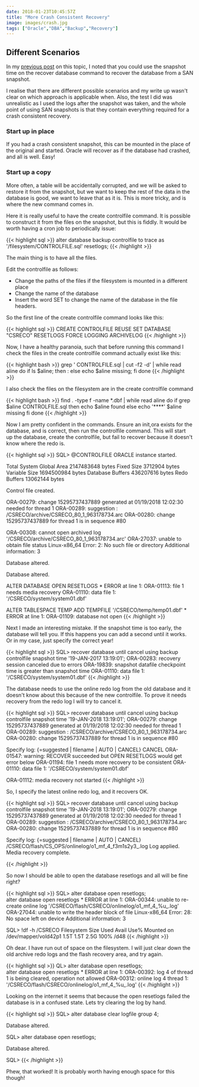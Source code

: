 ```yaml
---
date: 2018-01-23T10:45:57Z
title: "More Crash Consistent Recovery"
image: images/crash.jpg
tags: ["Oracle","DBA","Backup","Recovery"]
---
```


Different Scenarios
---

In my [previous post](../crashconsistentrecovery) on this topic, I noted that you could use the snapshot time
on the recover database command to recover the database from a SAN snapshot.

I realise that there are different possible scenarios and my write up wasn't clear
on which approach is applicable when. Also, the test I did was unrealistic as I 
used the logs after the snapshot was taken, and the whole point of using 
SAN snapshots is that they contain everything required for a crash consistent
recovery.

### Start up in place ###

If you had a crash consistent snapshot, this can be mounted in the place of the
original and started. Oracle will recover as if the database had crashed, and
all is well. Easy!

### Start up a copy ###

More often, a table will be accidentally corrupted, and we will be asked to
restore it from the snapshot, but we want to keep the rest of the data in the
database is good, we want to leave that as it is. This is more tricky, and is
where the new command comes in.

Here it is really useful to have the create controlfile command. It is possible
to construct it from the files on the snapshot, but this is fiddly. It would 
be worth having a cron job to periodically issue:

{{< highlight sql >}}
alter database backup controlfile to trace as '/filesystem/CONTROLFILE.sql' resetlogs;
{{< /highlight >}}

The main thing is to have all the files.

Edit the controlfile as follows:

* Change the paths of the files if the filesystem is mounted in a different place
* Change the name of the database
* Insert the word SET to change the name of the database in the file headers.

So the first line of the create controlfile command looks like this:

{{< highlight sql >}}
CREATE CONTROLFILE REUSE SET DATABASE "CSRECO" RESETLOGS FORCE LOGGING ARCHIVELOG
{{< /highlight >}}

Now, I have a healthy paranoia, such that before running this command I check
the files in the create controlfile command actually exist like this:

{{< highlight bash >}}
grep \' CONTROLFILE.sql | cut -f2 -d\' | while read aline
do
 if ls $aline;
 then
  :
 else
  echo $aline missing;
 fi
done
{{< /highlight >}}

I also check the files on the filesystem are in the create controlfile command

{{< highlight bash >}}
find . -type f -name \*.dbf | while read aline
do
 if grep $aline CONTROLFILE.sql
 then
  echo $aline found
 else
  echo '****' $aline missing
 fi
done
{{< /highlight >}}

Now I am pretty confident in the commands. Ensure an init,ora exists for the database,
and is correct, then run the controlfile command. This will start up the database, create
the controlfile, but fail to recover because it doesn't know where the redo is.

{{< highlight sql >}}
SQL> @CONTROLFILE
ORACLE instance started.

Total System Global Area 2147483648 bytes
Fixed Size                  3712904 bytes
Variable Size            1694500984 bytes
Database Buffers          436207616 bytes
Redo Buffers               13062144 bytes


Control file created.

ORA-00279: change 15295737437889 generated at 01/19/2018 12:02:30 needed for
thread 1
ORA-00289: suggestion : /CSRECO/archive/CSRECO_80_1_963178734.arc
ORA-00280: change 15295737437889 for thread 1 is in sequence #80


ORA-00308: cannot open archived log '/CSRECO/archive/CSRECO_80_1_963178734.arc'
ORA-27037: unable to obtain file status
Linux-x86_64 Error: 2: No such file or directory
Additional information: 3


Database altered.


Database altered.

ALTER DATABASE OPEN RESETLOGS
*
ERROR at line 1:
ORA-01113: file 1 needs media recovery
ORA-01110: data file 1: '/CSRECO/system/system01.dbf'


ALTER TABLESPACE TEMP ADD TEMPFILE '/CSRECO/temp/temp01.dbf'
*
ERROR at line 1:
ORA-01109: database not open
{{< /highlight >}}

Next I made an interesting mistake. If the snapshot time is too early, the database
will tell you. If this happens you can add a second until it works. Or in my case, just
specify the correct year!

{{< highlight sql >}}
SQL> recover database until cancel using backup controlfile snapshot time '19-JAN-2017 13:19:01';
ORA-00283: recovery session canceled due to errors
ORA-19839: snapshot datafile checkpoint time is greater than snapshot time
ORA-01110: data file 1: '/CSRECO/system/system01.dbf'
{{< /highlight >}}

The database needs to use the online redo log from the old database and it doesn't
know about this because of the new controlfile. To prove it needs recovery from the redo log I will
try to cancel it.

{{< highlight sql >}}
SQL> recover database until cancel using backup controlfile snapshot time '19-JAN-2018 13:19:01';
ORA-00279: change 15295737437889 generated at 01/19/2018 12:02:30 needed for
thread 1
ORA-00289: suggestion : /CSRECO/archive/CSRECO_80_1_963178734.arc
ORA-00280: change 15295737437889 for thread 1 is in sequence #80


Specify log: {<RET>=suggested | filename | AUTO | CANCEL}
CANCEL
ORA-01547: warning: RECOVER succeeded but OPEN RESETLOGS would get error below
ORA-01194: file 1 needs more recovery to be consistent
ORA-01110: data file 1: '/CSRECO/system/system01.dbf'


ORA-01112: media recovery not started
{{< /highlight >}}

So, I specify the latest online redo log, and it recovers OK.

{{< highlight sql >}}
SQL> recover database until cancel using backup controlfile snapshot time '19-JAN-2018 13:19:01';
ORA-00279: change 15295737437889 generated at 01/19/2018 12:02:30 needed for
thread 1
ORA-00289: suggestion : /CSRECO/archive/CSRECO_80_1_963178734.arc
ORA-00280: change 15295737437889 for thread 1 is in sequence #80


Specify log: {<RET>=suggested | filename | AUTO | CANCEL}
/CSRECO/flash/CS_OPS/onlinelog/o1_mf_4_f3m1s2y3_.log
Log applied.
Media recovery complete.

{{< /highlight >}}

So now I should be able to open the database resetlogs and all will be fine right?

{{< highlight sql >}}
SQL> alter database open resetlogs;                                                                                         
alter database open resetlogs
*
ERROR at line 1:
ORA-00344: unable to re-create online log
'/CSRECO/flash/CSRECO/onlinelog/o1_mf_4_%u_.log'
ORA-27044: unable to write the header block of file
Linux-x86_64 Error: 28: No space left on device
Additional information: 3


SQL> !df -h /CSRECO
Filesystem            Size  Used Avail Use% Mounted on
/dev/mapper/vold42p1  1.5T  1.5T  2.5G 100% /d48
{{< /highlight >}}

Oh dear. I have run out of space on the filesystem. I will just clear down
the old archive redo logs and the flash recovery area, and try again.

{{< highlight sql >}}
QL> alter database open resetlogs;     
alter database open resetlogs
*
ERROR at line 1:
ORA-00392: log 4 of thread 1 is being cleared, operation not allowed
ORA-00312: online log 4 thread 1:
'/CSRECO/flash/CSRECO/onlinelog/o1_mf_4_%u_.log'
{{< /highlight >}}

Looking on the internet it seems that because the open resetlogs failed
the database is in a confused state. Lets try clearing the log by hand.

{{< highlight sql >}}
SQL> alter database clear logfile group 4; 

Database altered.

SQL> alter database open resetlogs;            

Database altered.

SQL> 
{{< /highlight >}}

Phew, that worked! It is probably worth having enough space for this though!


